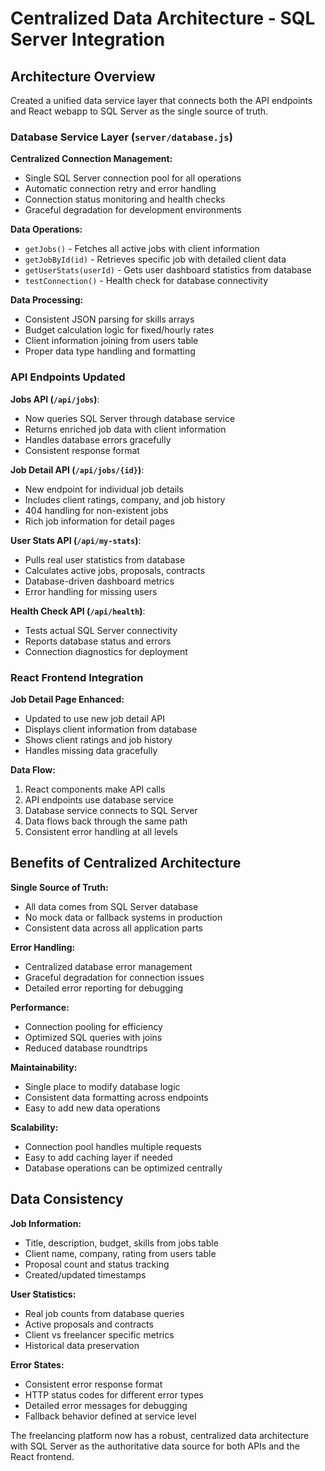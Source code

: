# Centralized Data Architecture - SQL Server Integration

## Architecture Overview

Created a unified data service layer that connects both the API endpoints and React webapp to SQL Server as the single source of truth.

### Database Service Layer (`server/database.js`)

**Centralized Connection Management:**
- Single SQL Server connection pool for all operations
- Automatic connection retry and error handling
- Connection status monitoring and health checks
- Graceful degradation for development environments

**Data Operations:**
- `getJobs()` - Fetches all active jobs with client information
- `getJobById(id)` - Retrieves specific job with detailed client data
- `getUserStats(userId)` - Gets user dashboard statistics from database
- `testConnection()` - Health check for database connectivity

**Data Processing:**
- Consistent JSON parsing for skills arrays
- Budget calculation logic for fixed/hourly rates
- Client information joining from users table
- Proper data type handling and formatting

### API Endpoints Updated

**Jobs API (`/api/jobs`)**:
- Now queries SQL Server through database service
- Returns enriched job data with client information
- Handles database errors gracefully
- Consistent response format

**Job Detail API (`/api/jobs/{id}`)**:
- New endpoint for individual job details
- Includes client ratings, company, and job history
- 404 handling for non-existent jobs
- Rich job information for detail pages

**User Stats API (`/api/my-stats`)**:
- Pulls real user statistics from database
- Calculates active jobs, proposals, contracts
- Database-driven dashboard metrics
- Error handling for missing users

**Health Check API (`/api/health`)**:
- Tests actual SQL Server connectivity
- Reports database status and errors
- Connection diagnostics for deployment

### React Frontend Integration

**Job Detail Page Enhanced:**
- Updated to use new job detail API
- Displays client information from database
- Shows client ratings and job history
- Handles missing data gracefully

**Data Flow:**
1. React components make API calls
2. API endpoints use database service
3. Database service connects to SQL Server
4. Data flows back through the same path
5. Consistent error handling at all levels

## Benefits of Centralized Architecture

**Single Source of Truth:**
- All data comes from SQL Server database
- No mock data or fallback systems in production
- Consistent data across all application parts

**Error Handling:**
- Centralized database error management
- Graceful degradation for connection issues
- Detailed error reporting for debugging

**Performance:**
- Connection pooling for efficiency
- Optimized SQL queries with joins
- Reduced database roundtrips

**Maintainability:**
- Single place to modify database logic
- Consistent data formatting across endpoints
- Easy to add new data operations

**Scalability:**
- Connection pool handles multiple requests
- Easy to add caching layer if needed
- Database operations can be optimized centrally

## Data Consistency

**Job Information:**
- Title, description, budget, skills from jobs table
- Client name, company, rating from users table
- Proposal count and status tracking
- Created/updated timestamps

**User Statistics:**
- Real job counts from database queries
- Active proposals and contracts
- Client vs freelancer specific metrics
- Historical data preservation

**Error States:**
- Consistent error response format
- HTTP status codes for different error types
- Detailed error messages for debugging
- Fallback behavior defined at service level

The freelancing platform now has a robust, centralized data architecture with SQL Server as the authoritative data source for both APIs and the React frontend.